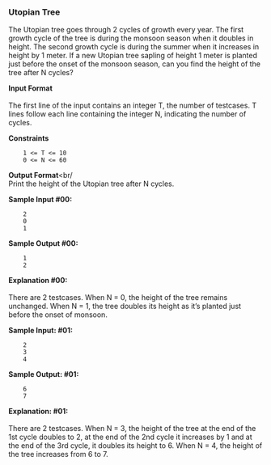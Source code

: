 ### Utopian Tree

The Utopian tree goes through 2 cycles of growth every year. The first growth cycle of the tree is during the monsoon season when it doubles in height. The second growth cycle is during the summer when it increases in height by 1 meter. If a new Utopian tree sapling of height 1 meter is planted just before the onset of the monsoon season, can you find the height of the tree after N cycles?

**Input Format**<br/><br/>
The first line of the input contains an integer T, the number of testcases. 
T lines follow each line containing the integer N, indicating the number of cycles.

**Constraints**
    
        1 <= T <= 10
        0 <= N <= 60

**Output Format**<br/<br/>
Print the height of the Utopian tree after N cycles.

**Sample Input #00:**

        2
        0
        1

**Sample Output #00:**

        1
        2

**Explanation #00:**<br/><br/>
There are 2 testcases. When N = 0, the height of the tree remains unchanged. When N = 1, the tree doubles its height as it’s planted just before the onset of monsoon.

**Sample Input: #01:**

        2
        3
        4

**Sample Output: #01:**

        6
        7

**Explanation: #01:**<br/><br/>
There are 2 testcases. When N = 3, the height of the tree at the end of the 1st cycle doubles to 2, at the end of the 2nd cycle it increases by 1 and at the end of the 3rd cycle, it doubles its height to 6. When N = 4, the height of the tree increases from 6 to 7.
